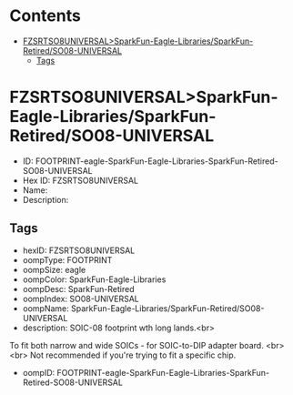 



Contents
========

* [FZSRTSO8UNIVERSAL>SparkFun-Eagle-Libraries/SparkFun-Retired/SO08-UNIVERSAL](#fzsrtso8universalsparkfun-eagle-librariessparkfun-retiredso08-universal)
	* [Tags](#tags)

# FZSRTSO8UNIVERSAL>SparkFun-Eagle-Libraries/SparkFun-Retired/SO08-UNIVERSAL

- ID: FOOTPRINT-eagle-SparkFun-Eagle-Libraries-SparkFun-Retired-SO08-UNIVERSAL
- Hex ID: FZSRTSO8UNIVERSAL
- Name: 
- Description: 

## Tags

- hexID: FZSRTSO8UNIVERSAL
- oompType: FOOTPRINT
- oompSize: eagle
- oompColor: SparkFun-Eagle-Libraries
- oompDesc: SparkFun-Retired
- oompIndex: SO08-UNIVERSAL
- oompName: SparkFun-Eagle-Libraries/SparkFun-Retired/SO08-UNIVERSAL
- description: SOIC-08 footprint wth long lands.&lt;br&gt;

To fit both narrow and wide SOICs - for SOIC-to-DIP adapter board.
&lt;br&gt;&lt;br&gt;
Not recommended if you're trying to fit a specific chip.
- oompID: FOOTPRINT-eagle-SparkFun-Eagle-Libraries-SparkFun-Retired-SO08-UNIVERSAL
